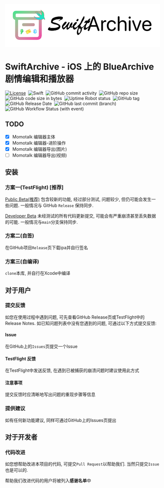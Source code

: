 ![MainImage](RelRes/MainImage.png)

# SwiftArchive - iOS 上的 BlueArchive 剧情编辑和播放器

[![License](https://img.shields.io/github/license/WindowsMEMZ/SwiftArchive)](LICENSE)&nbsp;
![Swift](https://img.shields.io/badge/Swift-5.9-orange.svg)&nbsp;
![GitHub commit activity](https://img.shields.io/github/commit-activity/m/WindowsMEMZ/SwiftArchive)&nbsp;
![GitHub repo size](https://img.shields.io/github/repo-size/WindowsMEMZ/SwiftArchive)&nbsp;
![GitHub code size in bytes](https://img.shields.io/github/languages/code-size/WindowsMEMZ/SwiftArchive)&nbsp;
![Uptime Robot status](https://img.shields.io/uptimerobot/status/m794152937-528042e5aee699af3224e7a6?label=Darock%20Main%20API%20Status)&nbsp;
![GitHub tag](https://img.shields.io/github/v/tag/WindowsMEMZ/SwiftArchive?label=Latest%20Tag)&nbsp;
![GitHub Release Date](https://img.shields.io/github/release-date-pre/WindowsMEMZ/SwiftArchive?label=Latest%20Release%20Date)&nbsp;
![GitHub last commit (branch)](https://img.shields.io/github/last-commit/WindowsMEMZ/SwiftArchive/main?label=Main%20Branch%20Last%20Commit)&nbsp;
![GitHub Workflow Status (with event)](https://img.shields.io/github/actions/workflow/status/WindowsMEMZ/SwiftArchive/ios.yml)

## TODO
- [x] Momotalk 编辑器主体
- [x] Momotalk 编辑器-进阶操作
- [x] Momotalk 编辑器导出(图片)
- [ ] Momotalk 编辑器导出(视频)

## 安装
### 方案一(TestFlight) [推荐]
[Public Beta(推荐)](https://testflight.apple.com/join/JLFPR0qe)  包含较新的功能, 经过部分测试, 问题较少, 但仍可能会发生一些问题. 一般情况与 GitHub `Release` 保持同步.

[Developer Beta](https://testflight.apple.com/join/C9VEKrC8)  未经测试的所有代码更新提交, 可能会有严重崩溃甚至丢失数据的可能. 一般情况与`main`分支保持同步.
### 方案二(自签)
在GitHub项目`Release`页下载ipa并自行签名
### 方案三(自编译)
`clone`本库, 并自行在Xcode中编译
## 对于用户
### 提交反馈
如您在使用过程中遇到问题, 可先查看GitHub Release页或TestFlight中的 Release Notes.
如已知问题列表中没有您遇到的问题, 可通过以下方式提交反馈:
#### Issue
在GitHub上的`Issues`页提交一个Issue
#### TestFlight 反馈
在TestFlight中发送反馈, 在遇到已被捕获的崩溃问题时建议使用此方式
#### 注意事项
提交反馈时应清晰地写出问题的重现步骤等信息
### 提供建议
如有任何新功能建议, 同样可通过GitHub上的Issues页提出
## 对于开发者
### 代码改进
如您想帮助改进本项目的代码, 可提交`Pull Request`以帮助我们.
当然只提交`Issue`也是可以的.

帮助我们改进代码的用户将被列入**感谢名单**中
